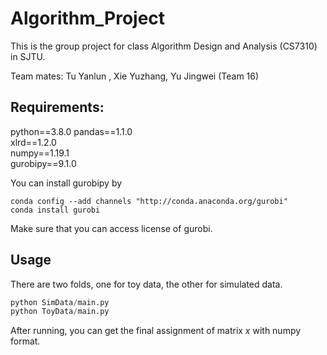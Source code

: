 # Algorithm_Project
This is the group project for class Algorithm Design and Analysis (CS7310) in SJTU.

Team mates: Tu Yanlun , Xie Yuzhang, Yu Jingwei (Team 16)

## Requirements:
python==3.8.0
pandas==1.1.0 \
xlrd==1.2.0 \
numpy==1.19.1 \
gurobipy==9.1.0

You can install gurobipy by
```
conda config --add channels "http://conda.anaconda.org/gurobi"
conda install gurobi 
```
Make sure that you can access license of gurobi. 

## Usage
There are two folds, one for toy data, the other for simulated data.
```python
python SimData/main.py 
python ToyData/main.py 
``` 
After running, you can get the final assignment of matrix $x$ with numpy format.